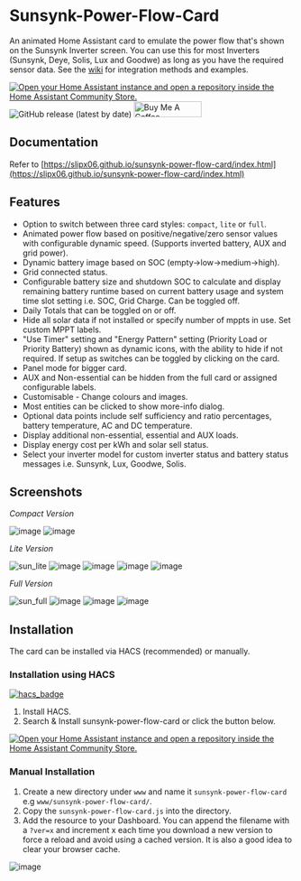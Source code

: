 # Sunsynk-Power-Flow-Card

An animated Home Assistant card to emulate the power flow that's shown on the Sunsynk Inverter screen. You can use this for most Inverters (Sunsynk, Deye, Solis, Lux and Goodwe) as long as you have the required sensor data. See the [wiki](https://github.com/slipx06/sunsynk-power-flow-card/wiki) for integration methods and examples.

[![Open your Home Assistant instance and open a repository inside the Home Assistant Community Store.](https://my.home-assistant.io/badges/hacs_repository.svg)](https://my.home-assistant.io/redirect/hacs_repository/?owner=slipx06&repository=sunsynk-power-flow-card&category=plugin)
 ![GitHub release (latest by date)](https://img.shields.io/github/v/release/slipx06/sunsynk-power-flow-card?style=for-the-badge) <a href="https://www.buymeacoffee.com/slipx" target="_blank"><img src="https://cdn.buymeacoffee.com/buttons/default-orange.png" alt="Buy Me A Coffee" height="28" width="120"></a>

## Documentation

Refer to [https://slipx06.github.io/sunsynk-power-flow-card/index.html](https://slipx06.github.io/sunsynk-power-flow-card/index.html)

## Features

* Option to switch between three card styles: `compact`, `lite` or `full`.
* Animated power flow based on positive/negative/zero sensor values with configurable dynamic speed. (Supports inverted battery, AUX and grid power).
* Dynamic battery image based on SOC (empty->low->medium->high).
* Grid connected status.
* Configurable battery size and shutdown SOC to calculate and display remaining battery runtime based on current battery usage and system time slot setting i.e. SOC, Grid Charge. Can be toggled off.
* Daily Totals that can be toggled on or off.
* Hide all solar data if not installed or specify number of mppts in use. Set custom MPPT labels.
* "Use Timer" setting and "Energy Pattern" setting (Priority Load or Priority Battery) shown as dynamic icons, with the ability to hide if not required. If setup as switches can be toggled by clicking on the card.
* Panel mode for bigger card.
* AUX and Non-essential can be hidden from the full card or assigned configurable labels.
* Customisable - Change colours and images.
* Most entities can be clicked to show more-info dialog.
* Optional data points include self sufficiency and ratio percentages, battery temperature, AC and DC temperature.
* Display additional non-essential, essential and AUX loads.
* Display energy cost per kWh and solar sell status.
* Select your inverter model for custom inverter status and battery status messages i.e. Sunsynk, Lux, Goodwe, Solis.

## Screenshots
*Compact Version*

![image](https://github.com/slipx06/sunsynk-power-flow-card/assets/7227275/ab3574b1-e8e3-487f-b486-f41c2941763a) 
![image](https://github.com/slipx06/sunsynk-power-flow-card/assets/7227275/d9c58df6-d6d4-4796-97bd-e698298576b4)




*Lite Version*

![sun_lite](https://github.com/slipx06/sunsynk-power-flow-card/assets/7227275/a511b3e5-ad0b-429a-915d-3bc863c1ff65)
![image](https://github.com/slipx06/sunsynk-power-flow-card/assets/7227275/1c44a09b-2914-4cbd-919d-477789137acd)
![image](https://github.com/slipx06/sunsynk-power-flow-card/assets/7227275/9e3b86d7-ba07-4a5f-92c1-2aeddbbe9518)
![image](https://github.com/slipx06/sunsynk-power-flow-card/assets/7227275/df6ec972-cb7e-4b69-925f-e8917ed98c42)
![image](https://github.com/slipx06/sunsynk-power-flow-card/assets/7227275/275b0940-a3eb-428c-8ac0-b56b1a0e543a)

*Full Version*

![sun_full](https://github.com/slipx06/sunsynk-power-flow-card/assets/7227275/791c12a0-e80a-4d30-a211-3c60b4f8ac88)
![image](https://github.com/slipx06/sunsynk-power-flow-card/assets/7227275/cd55d1e7-b821-4b3f-a308-8efca55fdda2)
![image](https://github.com/slipx06/sunsynk-power-flow-card/assets/7227275/fe4157a8-4f87-4296-b48e-2a6819c00106)
![image](https://github.com/slipx06/sunsynk-power-flow-card/assets/7227275/8f5f9f90-513a-460e-b96c-9043c9a3276d)

## Installation

The card can be installed via HACS (recommended) or manually.

### Installation using HACS
[![hacs_badge](https://img.shields.io/badge/HACS-Default-blue.svg)](https://github.com/custom-components/hacs)


1. Install HACS.
2. Search & Install sunsynk-power-flow-card or click the button below.

[![Open your Home Assistant instance and open a repository inside the Home Assistant Community Store.](https://my.home-assistant.io/badges/hacs_repository.svg)](https://my.home-assistant.io/redirect/hacs_repository/?owner=slipx06&repository=sunsynk-power-flow-card&category=plugin)

### Manual Installation

1. Create a new directory under `www` and name it `sunsynk-power-flow-card` e.g `www/sunsynk-power-flow-card/`.
2. Copy the `sunsynk-power-flow-card.js` into the directory.
3. Add the resource to your Dashboard. You can append the filename with a `?ver=x` and increment x each time you download a new version to force a reload and avoid using a cached version. It is also a good idea to clear your browser cache.

![image](https://user-images.githubusercontent.com/7227275/235441241-93ab0c7d-341d-428f-8ca8-60ec932dde2d.png)


